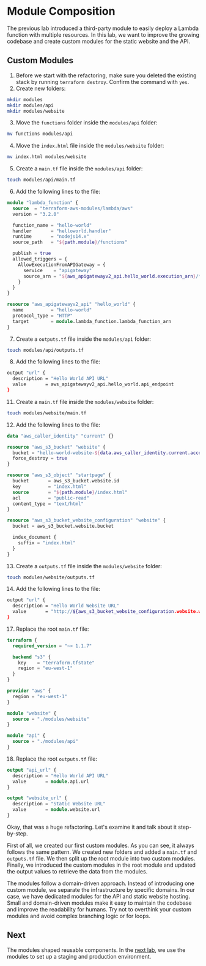 # Module Composition

The previous lab introduced a third-party module to easily deploy a Lambda function with multiple resources. In this lab, we want to improve the growing codebase and create custom modules for the static website and the API.

## Custom Modules

1. Before we start with the refactoring, make sure you deleted the existing stack by running `terraform destroy`. Confirm the command with `yes`.
2. Create new folders:
  ```sh
  mkdir modules
  mkdir modules/api
  mkdir modules/website
  ```
3. Move the `functions` folder inside the `modules/api` folder:
  ```sh
  mv functions modules/api
  ```
4. Move the `index.html` file inside the `modules/website` folder:
  ```sh
  mv index.html modules/website
  ```
5. Create a `main.tf` file inside the `modules/api` folder:
  ```sh
  touch modules/api/main.tf
  ```
6. Add the following lines to the file:
  ```tf
  module "lambda_function" {
    source  = "terraform-aws-modules/lambda/aws"
    version = "3.2.0"

    function_name = "hello-world"
    handler       = "helloworld.handler"
    runtime       = "nodejs14.x"
    source_path   = "${path.module}/functions"

    publish = true
    allowed_triggers = {
      AllowExecutionFromAPIGateway = {
        service    = "apigateway"
        source_arn = "${aws_apigatewayv2_api.hello_world.execution_arn}/*/*"
      }
    }
  }

  resource "aws_apigatewayv2_api" "hello_world" {
    name          = "hello-world"
    protocol_type = "HTTP"
    target        = module.lambda_function.lambda_function_arn
  }
  ```
7. Create a `outputs.tf` file inside the `modules/api` folder:
  ```sh
  touch modules/api/outputs.tf
  ```
8. Add the following lines to the file:
  ```sh
  output "url" {
    description = "Hello World API URL"
    value       = aws_apigatewayv2_api.hello_world.api_endpoint
  }
  ```
11. Create a `main.tf` file inside the `modules/website` folder:
  ```sh
  touch modules/website/main.tf
  ```
12. Add the following lines to the file:
  ```tf
  data "aws_caller_identity" "current" {}

  resource "aws_s3_bucket" "website" {
    bucket = "hello-world-website-${data.aws_caller_identity.current.account_id}"
    force_destroy = true
  }

  resource "aws_s3_object" "startpage" {
    bucket       = aws_s3_bucket.website.id
    key          = "index.html"
    source       = "${path.module}/index.html"
    acl          = "public-read"
    content_type = "text/html"
  }

  resource "aws_s3_bucket_website_configuration" "website" {
    bucket = aws_s3_bucket.website.bucket

    index_document {
      suffix = "index.html"
    }
  }
  ```
13. Create a `outputs.tf` file inside the `modules/website` folder:
  ```sh
  touch modules/website/outputs.tf
  ```
14. Add the following lines to the file:
  ```sh
  output "url" {
    description = "Hello World Website URL"
    value       = "http://${aws_s3_bucket_website_configuration.website.website_endpoint}"
  }
  ```
17. Replace the root `main.tf` file:
  ```tf
  terraform {
    required_version = "~> 1.1.7"

    backend "s3" {
      key    = "terraform.tfstate"
      region = "eu-west-1"
    }
  }

  provider "aws" {
    region = "eu-west-1"
  }

  module "website" {
    source = "./modules/website"
  }

  module "api" {
    source = "./modules/api"
  }
  ```
18. Replace the root `outputs.tf` file:
  ```tf
  output "api_url" {
    description = "Hello World API URL"
    value       = module.api.url
  }

  output "website_url" {
    description = "Static Website URL"
    value       = module.website.url
  }
  ```

Okay, that was a huge refactoring. Let's examine it and talk about it step-by-step. 

First of all, we created our first custom modules. As you can see, it always follows the same pattern. We created new folders and added a `main.tf` and `outputs.tf` file. We then split up the root module into two custom modules. Finally, we introduced the custom modules in the root module and updated the output values to retrieve the data from the modules.

The modules follow a domain-driven approach. Instead of introducing one custom module, we separate the infrastructure by specific domains. In our case, we have dedicated modules for the API and static website hosting. Small and domain-driven modules make it easy to maintain the codebase and improve the readability for humans. Try not to overthink your custom modules and avoid complex branching logic or for loops.

## Next

The modules shaped reusable components. In the [next lab](../4-multi-environment/), we use the modules to set up a staging and production environment. 
